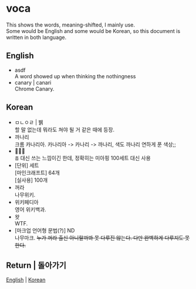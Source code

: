 # voca
This shows the words, meaning-shifted, I mainly use.  
Some would be English and some would be Korean, so this document is written in both language.

## English
- asdf  
A word showed up when thinking the nothingness  
- canary | canari  
Chrome Canary.

## Korean
- ㅁㄴㅇㄹ | 뷁  
할 말 없는데 뭐라도 쳐야 될 거 같은 때에 등장.
- 까나리  
크롬 카나리아. 카나리아 -> 카나리 -> 까나리, 색도 까나리 연하게 푼 색상;;
- :thinking::thinking::thinking:  
`흠` 대신 쓰는 느낌이긴 한데, 정확히는 미아핑 100세트 대신 사용
- \[단위\] 세트  
\[마인크래프트\] 64개  
\[실사용\] 100개
- 꺼라  
나무위키.
- 위키페디아  
영어 위키백과.
- 왓  
WTF.
- \[마크업 언어형 문법(?)\] ND  
나무마크. ~~누가 꺼라 출신 아니랄까봐 못 다루진 않는다. 다만 완벽하게 다루지도 못한다.~~

## Return | 돌아가기
[English](..) | [Korean](../ko/)